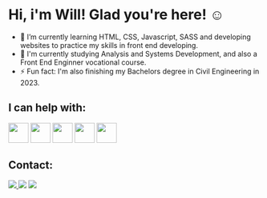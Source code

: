 # Hi, i'm Will! Glad you're here! ☺️

- 🌱 I’m currently learning HTML, CSS, Javascript, SASS and developing websites to practice my skills in front end developing.
- 📝 I'm currently studying Analysis and Systems Development, and also a Front End Enginner vocational course.
- ⚡ Fun fact: I'm also finishing my Bachelors degree in Civil Engineering in 2023.

## I can help with:
<img src="https://cdn.jsdelivr.net/gh/devicons/devicon/icons/html5/html5-original-wordmark.svg"  width="40" height="40" /> <img src="https://cdn.jsdelivr.net/gh/devicons/devicon/icons/css3/css3-original-wordmark.svg"   width="40" height="40" /> <img src="https://cdn.jsdelivr.net/gh/devicons/devicon/icons/javascript/javascript-original.svg"  width="40" height="40" /> <img src="https://cdn.jsdelivr.net/gh/devicons/devicon/icons/bootstrap/bootstrap-plain-wordmark.svg" width="40" height="40" />         <img src="https://cdn.jsdelivr.net/gh/devicons/devicon/icons/sass/sass-original.svg"  width="40" height="40" />         

## Contact:
<a href="https://instagram.com/will_comnisky" target= '_blank'> <img src="https://img.shields.io/badge/-Instagram-%23E4405F?style=for-the-badge&logo=instagram&logoColor=white" target='_blank' > </a>
<a href = "mailto:william.gispiela@gmail.com"><img src="https://img.shields.io/badge/Gmail-D14836?style=for-the-badge&logo=gmail&logoColor=white" target="_blank"></a>
<a href="https://www.linkedin.com/in/william-g-comnisky/" target="_blank"><img src="https://img.shields.io/badge/-LinkedIn-%230077B5?style=for-the-badge&logo=linkedin&logoColor=white" target="_blank"></a>   


